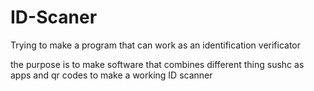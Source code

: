 # ID-Scaner
Trying to make a program that can work as an identification verificator

the purpose is to make software that combines different thing sushc as apps and qr codes to make a working ID scanner

